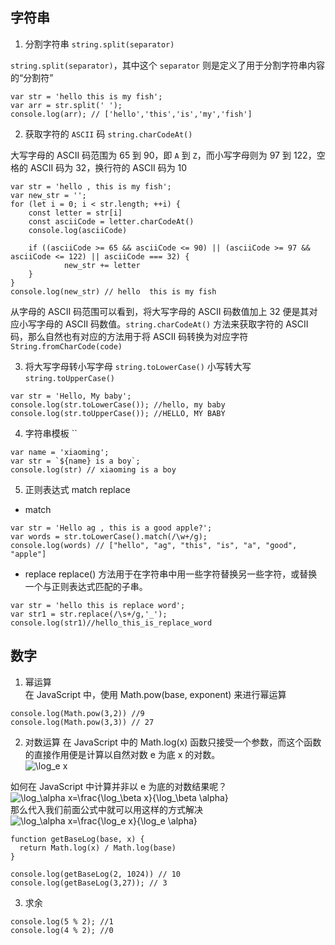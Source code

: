 ## 字符串

1. 分割字符串 `string.split(separator)`

`string.split(separator)`，其中这个 `separator` 则是定义了用于分割字符串内容的“分割符”
```
var str = 'hello this is my fish';
var arr = str.split(' ');
console.log(arr); // ['hello','this','is','my','fish']
```
2. 获取字符的 `ASCII` 码 `string.charCodeAt()`

大写字母的 ASCII 码范围为 65 到 90，即 `A` 到 `Z`，而小写字母则为 97 到 122，空格的 ASCII 码为 32，换行符的 ASCII 码为 10
```
var str = 'hello , this is my fish';
var new_str = '';
for (let i = 0; i < str.length; ++i) {
	const letter = str[i]
	const asciiCode = letter.charCodeAt()
	console.log(asciiCode)

	if ((asciiCode >= 65 && asciiCode <= 90) || (asciiCode >= 97 && asciiCode <= 122) || asciiCode === 32) {
			new_str += letter
	}
}
console.log(new_str) // hello  this is my fish
```
从字母的 ASCII 码范围可以看到，将大写字母的 ASCII 码数值加上 32 便是其对应小写字母的 ASCII 码数值。`string.charCodeAt()` 方法来获取字符的 ASCII 码，那么自然也有对应的方法用于将 ASCII 码转换为对应字符 `String.fromCharCode(code)`

3. 将大写字母转小写字母 `string.toLowerCase()` 小写转大写 `string.toUpperCase()`
```
var str = 'Hello, My baby';
console.log(str.toLowerCase()); //hello, my baby
console.log(str.toUpperCase()); //HELLO, MY BABY
```

4. 字符串模板 ``

```
var name = 'xiaoming';
var str = `${name} is a boy`;
console.log(str) // xiaoming is a boy
```

5. 正则表达式 match replace
* match 
```
var str = 'Hello ag , this is a good apple?';
var words = str.toLowerCase().match(/\w+/g);
console.log(words) // ["hello", "ag", "this", "is", "a", "good", "apple"]
```
* replace replace() 方法用于在字符串中用一些字符替换另一些字符，或替换一个与正则表达式匹配的子串。
```
var str = 'hello this is replace word';
var str1 = str.replace(/\s+/g,'_'); 
console.log(str1)//hello_this_is_replace_word
```
## 数字

1. 幂运算   
在 JavaScript 中，使用 Math.pow(base, exponent) 来进行幂运算
```
console.log(Math.pow(3,2)) //9
console.log(Math.pow(3,3)) // 27
```
2. 对数运算
在 JavaScript 中的 Math.log(x) 函数只接受一个参数，而这个函数的直接作用便是计算以自然对数 e 为底 x 的对数。  
![\log_e x](https://juejin.im/equation?tex=%5Clog_e%20x)

如何在 JavaScript 中计算并非以 e 为底的对数结果呢？  
![\log_\alpha x=\frac{\log_\beta x}{\log_\beta \alpha}](https://juejin.im/equation?tex=%5Clog_%5Calpha%20x%3D%5Cfrac%7B%5Clog_%5Cbeta%20x%7D%7B%5Clog_%5Cbeta%20%5Calpha%7D)  
那么代入我们前面公式中就可以用这样的方式解决  
![\log_\alpha x=\frac{\log_e x}{\log_e \alpha}](https://juejin.im/equation?tex=%5Clog_%5Calpha%20x%3D%5Cfrac%7B%5Clog_e%20x%7D%7B%5Clog_e%20%5Calpha%7D)

```
function getBaseLog(base, x) {
  return Math.log(x) / Math.log(base)
}

console.log(getBaseLog(2, 1024)) // 10
console.log(getBaseLog(3,27)); // 3
```

3. 求余
```
console.log(5 % 2); //1
console.log(4 % 2); //0
```
